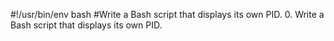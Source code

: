 #!/usr/bin/env bash
#Write a Bash script that displays its own PID.
0. Write a Bash script that displays its own PID.
